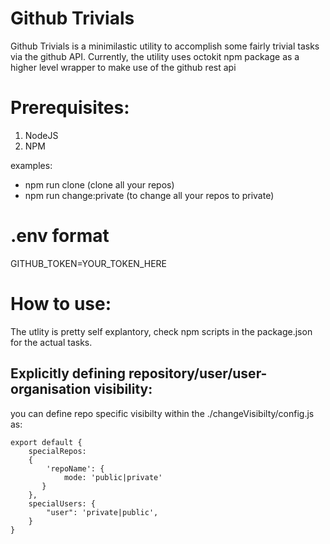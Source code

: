 # Github Trivials

Github Trivials is a minimilastic utility to accomplish some fairly trivial tasks via the github API. Currently, the utility uses octokit npm package as a higher level wrapper to make use of the github rest api

# Prerequisites:

1. NodeJS
2. NPM

examples:

- npm run clone (clone all your repos)
- npm run change:private (to change all your repos to private)

# .env format

GITHUB_TOKEN=YOUR_TOKEN_HERE

# How to use:

The utlity is pretty self explantory, check npm scripts in the package.json for the actual tasks.

## Explicitly defining repository/user/user-organisation visibility:

you can define repo specific visibilty within the ./changeVisibilty/config.js as:

```JS
export default {
    specialRepos:
    {
        'repoName': {
            mode: 'public|private'
       }
    },
    specialUsers: {
        "user": 'private|public',
    }
}
```
